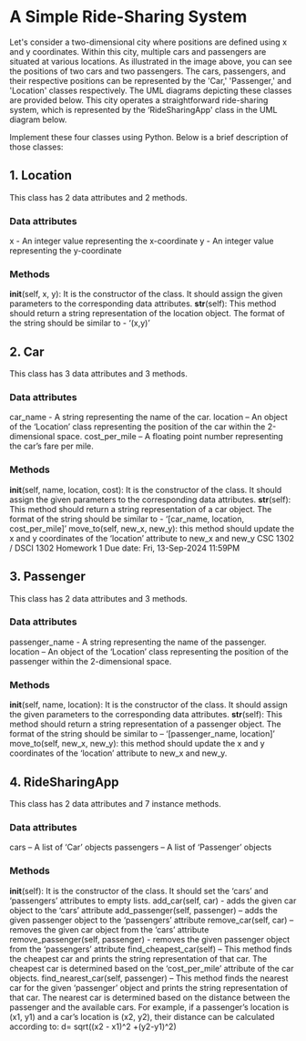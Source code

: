 # A Simple Ride-Sharing System
Let's consider a two-dimensional city where positions are defined using x and y coordinates.
Within this city, multiple cars and passengers are situated at various locations. As illustrated in the
image above, you can see the positions of two cars and two passengers. The cars, passengers, and
their respective positions can be represented by the 'Car,' 'Passenger,' and 'Location' classes
respectively. The UML diagrams depicting these classes are provided below. This city operates a
straightforward ride-sharing system, which is represented by the ‘RideSharingApp' class in the
UML diagram below.

Implement these four classes using Python. Below is a brief description of those classes:
## 1. Location
This class has 2 data attributes and 2 methods.
### Data attributes
x - An integer value representing the x-coordinate
y - An integer value representing the y-coordinate
### Methods
__init__(self, x, y): It is the constructor of the class. It should assign the given
parameters to the corresponding data attributes.
__str__(self): This method should return a string representation of the
location object. The format of the string should be similar to - ‘(x,y)’
## 2. Car
This class has 3 data attributes and 3 methods.
### Data attributes
car_name - A string representing the name of the car.
location – An object of the ‘Location’ class representing the position
of the car within the 2-dimensional space.
cost_per_mile – A floating point number representing the car’s fare per mile.
### Methods
__init__(self, name, location, cost): It is the constructor of the class. It should assign
the given parameters to the corresponding data attributes.
__str__(self): This method should return a string representation of a car object. The
format of the string should be similar to - ‘[car_name, location, cost_per_mile]’
move_to(self, new_x, new_y): this method should update the x and y coordinates
of the ‘location’ attribute to new_x and new_y
CSC 1302 / DSCI 1302 Homework 1 Due date: Fri, 13-Sep-2024 11:59PM
## 3. Passenger
This class has 2 data attributes and 3 methods.
### Data attributes
passenger_name - A string representing the name of the passenger.
location – An object of the ‘Location’ class representing the position
of the passenger within the 2-dimensional space.
### Methods
__init__(self, name, location): It is the constructor of the class. It should assign the
given parameters to the corresponding data attributes.
__str__(self): This method should return a string representation of a passenger
object. The format of the string should be similar to – ‘[passenger_name, location]’
move_to(self, new_x, new_y): this method should update the x and y coordinates
of the ‘location’ attribute to new_x and new_y.
## 4. RideSharingApp
This class has 2 data attributes and 7 instance methods.
### Data attributes
cars – A list of ‘Car’ objects
passengers – A list of ‘Passenger’ objects
### Methods
__init__(self): It is the constructor of the class. It should set the ‘cars’ and
‘passengers’ attributes to empty lists.
add_car(self, car) - adds the given car object to the ‘cars’ attribute
add_passenger(self, passenger) – adds the given passenger object to the
‘passengers’ attribute
remove_car(self, car) – removes the given car object from the ‘cars’ attribute
remove_passenger(self, passenger) - removes the given passenger object from the
‘passengers’ attribute
find_cheapest_car(self) – This method finds the cheapest car and prints the string
representation of that car. The cheapest car is determined based on the
‘cost_per_mile’ attribute of the car objects.
find_nearest_car(self, passenger) – This method finds the nearest car for the given
‘passenger’ object and prints the string representation of that car. The nearest car is determined based on the distance between the passenger and the available cars.
For example, if a passenger’s location is (x1, y1) and a car’s location is (x2, y2), their
distance can be calculated according to: d= sqrt((x2 - x1)^2 +(y2-y1)^2)

